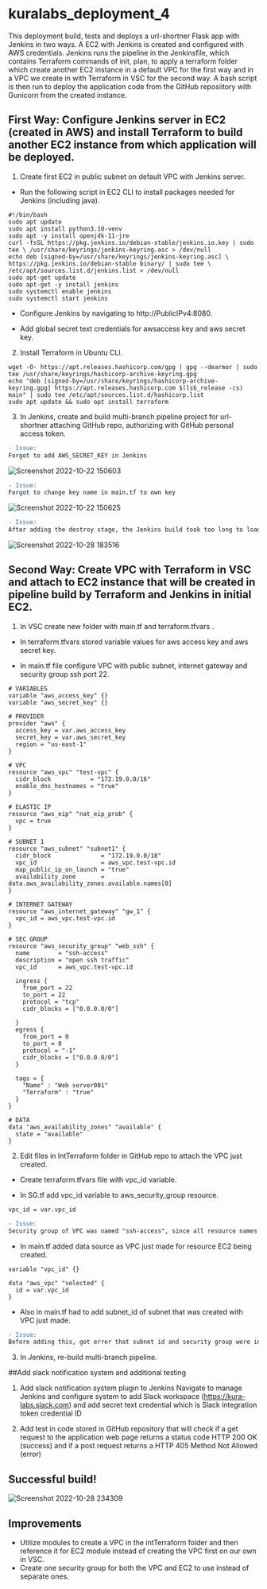 # kuralabs_deployment_4

This deployment build, tests and deploys a url-shortner Flask app with Jenkins in two ways. A EC2 with Jenkins is created and configured with AWS credentials. Jenkins runs the pipeline in the Jenkinsfile, which contains Terraform commands of init, plan, to apply a terraform folder which create another EC2 instance in a default VPC for the first way and in a VPC we create in with Terraform in VSC for the second way. A bash script is then run to deploy the application code from the GitHub reposiitory with Gunicorn from the created instance.  

## First Way: Configure Jenkins server in EC2 (created in AWS) and install Terraform to build another EC2 instance from which application will be deployed.

1. Create first EC2 in public subnet on default VPC with Jenkins server.

- Run the following script in EC2 CLI to install packages needed for Jenkins (including java).
```
#!/bin/bash
sudo apt update
sudo apt install python3.10-venv
sudo apt -y install openjdk-11-jre
curl -fsSL https://pkg.jenkins.io/debian-stable/jenkins.io.key | sudo tee \ /usr/share/keyrings/jenkins-keyring.asc > /dev/null
echo deb [signed-by=/usr/share/keyrings/jenkins-keyring.asc] \ https://pkg.jenkins.io/debian-stable binary/ | sudo tee \ /etc/apt/sources.list.d/jenkins.list > /dev/null
sudo apt-get update
sudo apt-get -y install jenkins
sudo systemctl enable jenkins
sudo systemctl start jenkins
```

- Configure Jenkins by navigating to http://PublicIPv4:8080.

- Add global secret text credentials for awsaccess key and aws secret key.

2. Install Terraform in Ubuntu CLI.
```
wget -O- https://apt.releases.hashicorp.com/gpg | gpg --dearmor | sudo tee /usr/share/keyrings/hashicorp-archive-keyring.gpg
echo "deb [signed-by=/usr/share/keyrings/hashicorp-archive-keyring.gpg] https://apt.releases.hashicorp.com $(lsb_release -cs) main" | sudo tee /etc/apt/sources.list.d/hashicorp.list
sudo apt update && sudo apt install terraform
```

3. In Jenkins, create and build multi-branch pipeline project for url-shortner attaching GitHub repo, authorizing with GitHub personal access token.

```diff
- Issue:
Forgot to add AWS_SECRET_KEY in Jenkins
```
![Screenshot 2022-10-22 150603](https://user-images.githubusercontent.com/108698688/198812425-2cfde520-d12f-4b5a-885a-21583bcc6ef2.jpg)

```diff
- Issue:
Forgot to change key name in main.tf to own key
```
![Screenshot 2022-10-22 150625](https://user-images.githubusercontent.com/108698688/198812427-f3bcd987-e6aa-494c-9615-44c2d52fc01a.jpg)

```diff
- Issue:
After adding the destroy stage, the Jenkins build took too long to load due to resource contention had to abort and reboot EC2. 
```
![Screenshot 2022-10-28 183516](https://user-images.githubusercontent.com/108698688/198812433-03cab743-1cae-4a6f-b3dc-1379b8c6debc.jpg)


## Second Way: Create VPC with Terraform in VSC and attach to EC2 instance that will be created in pipeline build by Terraform and Jenkins in initial EC2.

1. In VSC create new folder with main.tf and terraform.tfvars .

 - In terraform.tfvars stored variable values for aws access key and aws secret key.
 
 - In main.tf file configure VPC with public subnet, internet gateway and security group ssh port 22. 
```
# VARIABLES
variable "aws_access_key" {}
variable "aws_secret_key" {}

# PROVIDER
provider "aws" {
  access_key = var.aws_access_key
  secret_key = var.aws_secret_key
  region = "us-east-1"
}

# VPC
resource "aws_vpc" "test-vpc" {
  cidr_block           = "172.19.0.0/16"
  enable_dns_hostnames = "true"
}

# ELASTIC IP 
resource "aws_eip" "nat_eip_prob" {
  vpc = true
}

# SUBNET 1
resource "aws_subnet" "subnet1" {
  cidr_block              = "172.19.0.0/18"
  vpc_id                  = aws_vpc.test-vpc.id
  map_public_ip_on_launch = "true"
  availability_zone       = data.aws_availability_zones.available.names[0]
}

# INTERNET GATEWAY
resource "aws_internet_gateway" "gw_1" {
  vpc_id = aws_vpc.test-vpc.id
}

# SEC GROUP
resource "aws_security_group" "web_ssh" {
  name        = "ssh-access"
  description = "open ssh traffic"
  vpc_id      = aws_vpc.test-vpc.id

  ingress {
    from_port = 22
    to_port = 22
    protocol = "tcp"
    cidr_blocks = ["0.0.0.0/0"]

  }
  egress {
    from_port = 0
    to_port = 0
    protocol = "-1"
    cidr_blocks = ["0.0.0.0/0"]
  }

  tags = {
    "Name" : "Web server001"
    "Terraform" : "true"
  }
}

# DATA
data "aws_availability_zones" "available" {
  state = "available"
}
```
2. Edit files in IntTerraform folder in GitHub repo to attach the VPC just created.

- Create terraform.tfvars file with vpc_id variable.

- In SG.tf add vpc_id variable to aws_security_group resource.
```
vpc_id = var.vpc_id
```

```diff
- Issue:
Security group of VPC was named "ssh-access", since all resource names must be unique I had to change the security group name of this EC2 to "ec2-access" so wouldn't have error.
```

- In main.tf added data source as VPC just made for resource EC2 being created.
```
variable "vpc_id" {}

data "aws_vpc" "selected" {
  id = var.vpc_id
}
```
- Also in main.tf had to add subnet_id of subnet that was created with VPC just made.

```diff
- Issue:
Before adding this, got error that subnet id and security group were in different networks. 
```

3. In Jenkins, re-build multi-branch pipeline. 

##Add slack notification system and additional testing

1. Add slack notification system plugin to Jenkins 
Navigate to manage Jenkins and configure system to add Slack workspace (https://kura-labs.slack.com) and add secret text credential which is Slack integration token credential ID 

2. Add test in code stored in GitHub repository that will check if a get request to the application web page returns a status code HTTP 200 OK (success) and if a post request returns a HTTP 405 Method Not Allowed (error)

## Successful build!
![Screenshot 2022-10-28 234309](https://user-images.githubusercontent.com/108698688/198812435-3882937c-a051-4e5e-8cc0-e87802fa5be6.jpg)

## Improvements
- Utilize modules to create a VPC in the intTerraform folder and then reference it for EC2 module instead of creating the VPC first on our own in VSC.
- Create one security group for both the VPC and EC2 to use instead of separate ones. 
